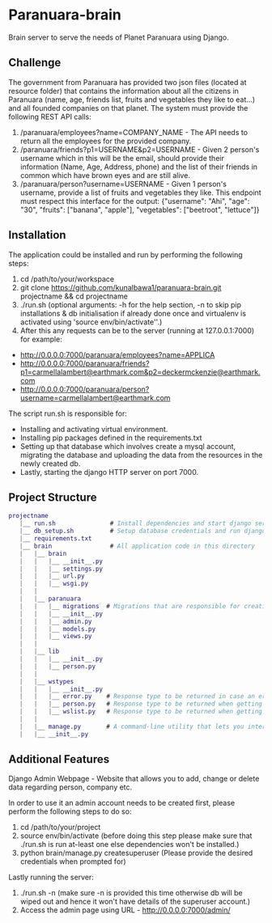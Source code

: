 # Paranuara-brain
Brain server to serve the needs of Planet Paranuara using Django.

## Challenge
The government from Paranuara has provided two json files (located at resource folder) that contains the information about all the citizens in Paranuara (name, age, friends list, fruits and vegetables they like to eat...) and all founded companies on that planet. The system must provide the following REST API calls:

1. /paranuara/employees?name=COMPANY_NAME - The API needs to return all the employees for the provided company.
2. /paranuara/friends?p1=USERNAME&p2=USERNAME - Given 2 person's username which in this will be the email, should provide their information (Name, Age, Address, phone) and the list of their friends in common which have brown eyes and are still alive.
3. /paranuara/person?username=USERNAME - Given 1 person's username, provide a list of fruits and vegetables they like. This endpoint must respect this interface for the output: {"username": "Ahi", "age": "30", "fruits": ["banana", "apple"], "vegetables": ["beetroot", "lettuce"]}

## Installation
The application could be installed and run by performing the following steps:
1. cd /path/to/your/workspace
2. git clone https://github.com/kunalbawa1/paranuara-brain.git projectname && cd projectname
3. ./run.sh (optional arguments: -h for the help section,
                                -n to skip pip installations & db initialisation if already done once and virtualenv is activated using 'source env/bin/activate''.)
4. After this any requests can be to the server (running at 127.0.0.1:7000) for example:
  - http://0.0.0.0:7000/paranuara/employees?name=APPLICA
  - http://0.0.0.0:7000/paranuara/friends?p1=carmellalambert@earthmark.com&p2=deckermckenzie@earthmark.com
  - http://0.0.0.0:7000/paranuara/person?username=carmellalambert@earthmark.com

The script run.sh is responsible for:
 - Installing and activating virtual environment.
 - Installing pip packages defined in the requirements.txt
 - Setting up that database which involves create a mysql account, migrating the database and uploading the data from the resources in the newly created db.
 - Lastly, starting the django HTTP server on port 7000.

## Project Structure

```GAP
projectname
   |__ run.sh               # Install dependencies and start django server.
   |__ db_setup.sh          # Setup database credentials and run django migrations
   |__ requirements.txt
   |__ brain                # All application code in this directory
   |   |__ brain
   |   |   |__ __init__.py
   |   |   |__ settings.py
   |   |   |__ url.py
   |   |   |__ wsgi.py
   |   |
   |   |__ paranuara
   |   |   |__ migrations  # Migrations that are responsible for creating tables and also uploading data from resources.
   |   |   |__ __init__.py
   |   |   |__ admin.py
   |   |   |__ models.py
   |   |   |__ views.py
   |   |
   |   |__ lib
   |   |   |__ __init__.py
   |   |   |__ person.py
   |   |
   |   |__ wstypes
   |   |   |__ __init__.py
   |   |   |__ error.py    # Response type to be returned in case an error is raised.
   |   |   |__ person.py   # Response type to be returned when getting Person object from db.
   |   |   |__ wslist.py   # Response type to be returned when getting list of items.
   |   |
   |   |__ manage.py       # A command-line utility that lets you interact with the Brain server in various ways.
   |   |__ __init__.py
```

## Additional Features
Django Admin Webpage - Website that allows you to add, change or delete data regarding person, company etc.

In order to use it an admin account needs to be created first, please perform the following steps to do so:
1. cd /path/to/your/project
2. source env/bin/activate (before doing this step please make sure that ./run.sh is run at-least one else dependencies won't be installed.)
3. python brain/manage.py createsuperuser (Please provide the desired credentials when prompted for)

Lastly running the server:
1. ./run.sh -n (make sure -n is provided this time otherwise db will be wiped out and hence it won't have details of the superuser account.)
2. Access the admin page using URL - http://0.0.0.0:7000/admin/


